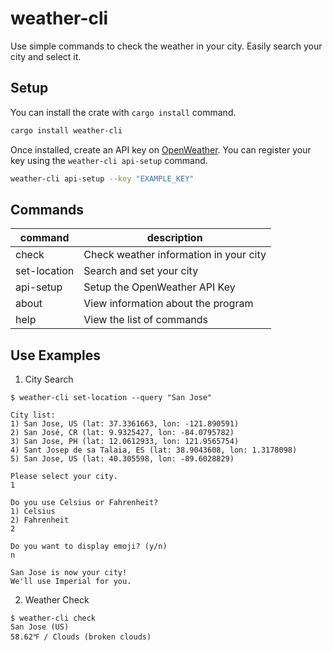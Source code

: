 # weather-cli
Use simple commands to check the weather in your city. Easily search your city and select it.


## Setup
You can install the crate with `cargo install` command.
```bash
cargo install weather-cli
```
Once installed, create an API key on [OpenWeather](https://openweathermap.org). You can register your key using the `weather-cli api-setup` command.

```bash
weather-cli api-setup --key "EXAMPLE_KEY"
```


## Commands

| command      | description                            |
| ------------ | -------------------------------------- |
| check        | Check weather information in your city |
| set-location | Search and set your city               |
| api-setup    | Setup the OpenWeather API Key          |
| about        | View information about the program     |
| help         | View the list of commands              |


## Use Examples

1. City Search
```
$ weather-cli set-location --query "San Jose"

City list:
1) San Jose, US (lat: 37.3361663, lon: -121.890591)
2) San José, CR (lat: 9.9325427, lon: -84.0795782)
3) San Jose, PH (lat: 12.0612933, lon: 121.9565754)
4) Sant Josep de sa Talaia, ES (lat: 38.9043608, lon: 1.3178098)
5) San Jose, US (lat: 40.305598, lon: -89.6028829)

Please select your city.
1

Do you use Celsius or Fahrenheit?
1) Celsius
2) Fahrenheit
2

Do you want to display emoji? (y/n)
n

San Jose is now your city!
We'll use Imperial for you.
```

2. Weather Check

```
$ weather-cli check                          
San Jose (US)
58.62℉ / Clouds (broken clouds)
```